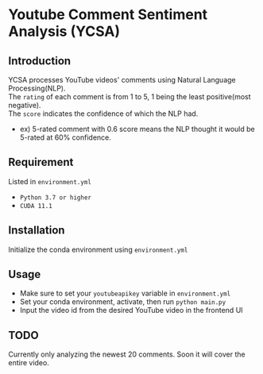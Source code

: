# Youtube Comment Sentiment Analysis (YCSA)

## Introduction
YCSA processes YouTube videos' comments using Natural Language Processing(NLP).  
The `rating` of each comment is from 1 to 5, 1 being the least positive(most negative).  
The `score` indicates the confidence of which the NLP had. 
* ex) 5-rated comment with 0.6 score means the NLP thought it would be 5-rated at 60% confidence.

## Requirement
Listed in `environment.yml`  

* `Python 3.7 or higher`
* `CUDA 11.1`
## Installation
Initialize the conda environment using `environment.yml`
## Usage
* Make sure to set your `youtubeapikey` variable in `environment.yml`  
* Set your conda environment, activate, then run `python main.py`  
* Input the video id from the desired YouTube video in the frontend UI  

## TODO
Currently only analyzing the newest 20 comments. Soon it will cover the entire video.
